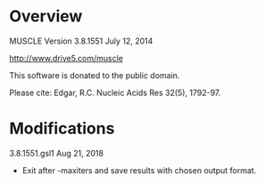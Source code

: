 Overview
========

MUSCLE Version 3.8.1551 July 12, 2014

http://www.drive5.com/muscle

This software is donated to the public domain.

Please cite: Edgar, R.C. Nucleic Acids Res 32(5), 1792-97.

Modifications
=============

3.8.1551.gsl1 Aug 21, 2018
- Exit after -maxiters and save results with chosen output format.
